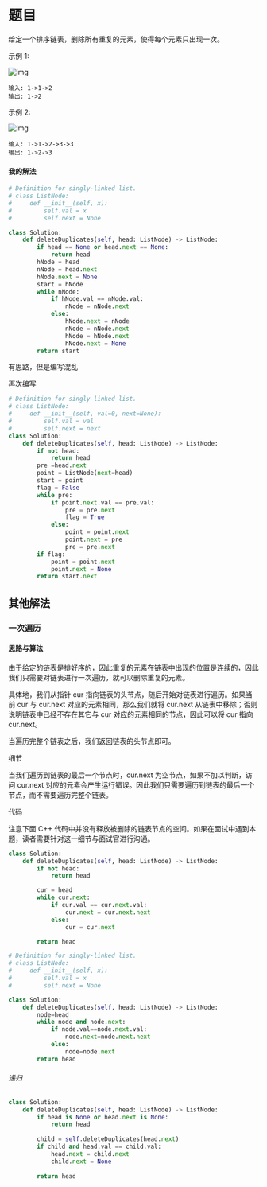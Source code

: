 # 题目

给定一个排序链表，删除所有重复的元素，使得每个元素只出现一次。

示例 1:

![img](https://assets.leetcode.com/uploads/2021/01/04/list1.jpg)

```
输入: 1->1->2
输出: 1->2
```

示例 2:

![img](https://assets.leetcode.com/uploads/2021/01/04/list2.jpg)

```
输入: 1->1->2->3->3
输出: 1->2->3
```



#### 我的解法

```python
# Definition for singly-linked list.
# class ListNode:
#     def __init__(self, x):
#         self.val = x
#         self.next = None

class Solution:
    def deleteDuplicates(self, head: ListNode) -> ListNode:
        if head == None or head.next == None:
            return head
        hNode = head
        nNode = head.next
        hNode.next = None
        start = hNode
        while nNode:
            if hNode.val == nNode.val:
                nNode = nNode.next
            else:
                hNode.next = nNode
                nNode = nNode.next
                hNode = hNode.next
                hNode.next = None
        return start
```

有思路，但是编写混乱

再次编写

```python
# Definition for singly-linked list.
# class ListNode:
#     def __init__(self, val=0, next=None):
#         self.val = val
#         self.next = next
class Solution:
    def deleteDuplicates(self, head: ListNode) -> ListNode:
        if not head:
            return head
        pre =head.next
        point = ListNode(next=head)
        start = point
        flag = False
        while pre:
            if point.next.val == pre.val:
                pre = pre.next
                flag = True
            else:
                point = point.next
                point.next = pre
                pre = pre.next
        if flag:
            point = point.next
            point.next = None
        return start.next
```



## 其他解法

### 一次遍历

#### 思路与算法

由于给定的链表是排好序的，因此重复的元素在链表中出现的位置是连续的，因此我们只需要对链表进行一次遍历，就可以删除重复的元素。

具体地，我们从指针 cur 指向链表的头节点，随后开始对链表进行遍历。如果当前 cur 与 cur.next 对应的元素相同，那么我们就将 cur.next 从链表中移除；否则说明链表中已经不存在其它与 cur 对应的元素相同的节点，因此可以将 cur 指向 cur.next。

当遍历完整个链表之后，我们返回链表的头节点即可。

细节

当我们遍历到链表的最后一个节点时，cur.next 为空节点，如果不加以判断，访问 cur.next 对应的元素会产生运行错误。因此我们只需要遍历到链表的最后一个节点，而不需要遍历完整个链表。

代码

注意下面 C++ 代码中并没有释放被删除的链表节点的空间。如果在面试中遇到本题，读者需要针对这一细节与面试官进行沟通。

```python
class Solution:
    def deleteDuplicates(self, head: ListNode) -> ListNode:
        if not head:
            return head

        cur = head
        while cur.next:
            if cur.val == cur.next.val:
                cur.next = cur.next.next
            else:
                cur = cur.next

        return head
```



```python
# Definition for singly-linked list.
# class ListNode:
#     def __init__(self, x):
#         self.val = x
#         self.next = None

class Solution:
    def deleteDuplicates(self, head: ListNode) -> ListNode:
        node=head
        while node and node.next:
            if node.val==node.next.val:
                node.next=node.next.next
            else:
                node=node.next
        return head
```

###### 递归

```python
class Solution:
    def deleteDuplicates(self, head: ListNode) -> ListNode:
        if head is None or head.next is None:
            return head
        
        child = self.deleteDuplicates(head.next)
        if child and head.val == child.val:
            head.next = child.next
            child.next = None
            
        return head
```

